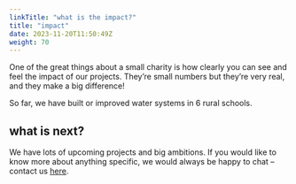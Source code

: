 ```yaml
---
linkTitle: "what is the impact?"
title: "impact"
date: 2023-11-20T11:50:49Z
weight: 70
---
```

One of the great things about a small charity is how clearly you can see and feel the impact of our projects. They’re small numbers but they’re very real, and they make a big difference!

So far, we have built or improved water systems in 6 rural schools.

<!-- I think most impactful would be some content from the children/communities – pictures and quotes about how they’ve felt the difference. -->

<!-- EMBEDDED MWATER MAP -->

## what is next?
We have lots of upcoming projects and big ambitions. If you would like to know more about anything specific, we would always be happy to chat – contact us [here]({{}}).
<!-- Governance – a big word that just means how schools manage their water supply and report back on it
Training – in water management, but also in safeguarding and financial reporting
Partnerships – helping our partners achieve NGO status and providing further funding for our next projects
Banner? Learn more from our blog -->
